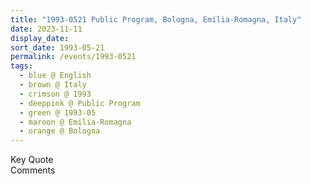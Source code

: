 ```yaml
---
title: "1993-0521 Public Program, Bologna, Emilia-Romagna, Italy"
date: 2023-11-11
display_date: 
sort_date: 1993-05-21
permalink: /events/1993-0521
tags:
  - blue @ English
  - brown @ Italy
  - crimson @ 1993
  - deeppink @ Public Program
  - green @ 1993-05
  - maroon @ Emilia-Romagna
  - orange @ Bologna
---
```


<wave-list>
  <list-title color="green" width="75">Key Quote</list-title>
  <list-item color="BlanchedAlmond"  width="200"></list-item>
  <list-item color="Lavender"></list-item>
  <list-item color="BlanchedAlmond"></list-item>
</wave-list>

<br>

<wave-list>
  <list-title color="green" width="75">Comments</list-title>
  <list-item color="BlanchedAlmond"  width="200"></list-item>
  <list-item color="Lavender"></list-item>
  <list-item color="BlanchedAlmond"></list-item>
</wave-list>